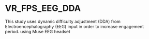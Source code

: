 # VR_FPS_EEG_DDA
This study uses dynamic difficulty adjustment (DDA) from Electroencephalography (EEG) input in order to increase engagement period. using Muse EEG headset
